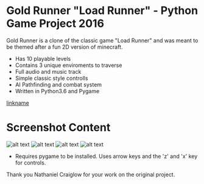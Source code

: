 # Gold Runner "Load Runner" - Python Game Project 2016

Gold Runner is a clone of the classic game "Load Runner" and was meant to be themed after a fun 2D version of minecraft.
- Has 10 playable levels
- Contains 3 unique enviroments to traverse
- Full audio and music track
- Simple classic style controlls
- AI Pathfinding and combat system
- Written in Python3.6 and Pygame

[linkname](https://youtu.be/nAeWnMiyRws)

# Screenshot Content
![alt text](https://raw.githubusercontent.com/DaltonFox/GoldRunner/master/GitContent/Image_start.png)
![alt text](https://raw.githubusercontent.com/DaltonFox/GoldRunner/master/GitContent/Image_cave.png)
![alt text](https://raw.githubusercontent.com/DaltonFox/GoldRunner/master/GitContent/Image_cave2.png)
![alt text](https://raw.githubusercontent.com/DaltonFox/GoldRunner/master/GitContent/Image_castle.png)


- Requires pygame to be installed. Uses arrow keys and the 'z' and 'x' key for controls.

Thank you Nathaniel Craiglow for your work on the original project.
